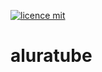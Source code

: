 [![licence mit](https://img.shields.io/github/license/thiagoa-martins/aluratube)](https://github.com/thiagoa-martins/aluratube/blob/main/LICENSE)


# aluratube
